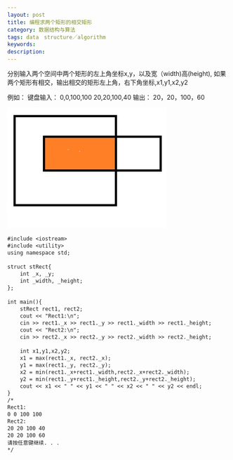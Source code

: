 ```yaml
---
layout: post
title: 编程求两个矩形的相交矩形
category: 数据结构与算法
tags: data　structure／algorithm
keywords: 
description: 
---
```

 
 分别输入两个空间中两个矩形的左上角坐标x,y，以及宽（width)高(height),  如果两个矩形有相交，输出相交的矩形左上角，右下角坐标,x1,y1,x2,y2
 
例如：   键盘输入： 0,0,100,100
                    20,20,100,40
             输出： 20，20，100，60
 
![](/Resources/编程求两个矩形的相交矩形_1.jpg)

```
#include <iostream>
#include <utility>
using namespace std;

struct stRect{
    int _x, _y;
    int _width, _height;
};

int main(){
    stRect rect1, rect2;
    cout << "Rect1:\n";
    cin >> rect1._x >> rect1._y >> rect1._width >> rect1._height;
    cout << "Rect2:\n";
    cin >> rect2._x >> rect2._y >> rect2._width >> rect2._height;

    int x1,y1,x2,y2;
    x1 = max(rect1._x, rect2._x);
    y1 = max(rect1._y, rect2._y);
    x2 = min(rect1._x+rect1._width,rect2._x+rect2._width);
    y2 = min(rect1._y+rect1._height,rect2._y+rect2._height);
    cout << x1 << " " << y1 << " " << x2 << " " << y2 << endl;
}
/*
Rect1:
0 0 100 100
Rect2:
20 20 100 40
20 20 100 60
请按任意键继续. . .
*/
```
